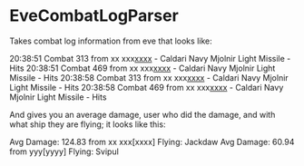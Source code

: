 # EveCombatLogParser
Takes combat log information from eve that looks like:

20:38:51	Combat	313 from xx xxx[xxxx](Jackdaw) - Caldari Navy Mjolnir Light Missile - Hits
20:38:51	Combat	469 from xx xxx[xxxx](Jackdaw) - Caldari Navy Mjolnir Light Missile - Hits
20:38:58	Combat	313 from xx xxx[xxxx](Jackdaw) - Caldari Navy Mjolnir Light Missile - Hits
20:38:58	Combat	469 from xx xxx[xxxx](Jackdaw) - Caldari Navy Mjolnir Light Missile - Hits

And gives you an average damage, user who did the damage, and with what ship they are flying; it looks like this:

Avg Damage: 124.83 from xx xxx[xxxx] Flying: Jackdaw
Avg Damage: 60.94 from yyy[yyyy] Flying: Svipul
